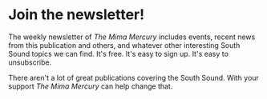 <script>
import Newsletter from "$components/Newsletter.svelte";
</script>

# Join the newsletter!

The weekly newsletter of _The Mima Mercury_ includes events, recent news from this publication and others, and whatever other interesting South Sound topics we can find. It's free. It's easy to sign up. It's easy to unsubscribe.

There aren't a lot of great publications covering the South Sound. With your support _The Mima Mercury_ can help change that.

<Newsletter />
